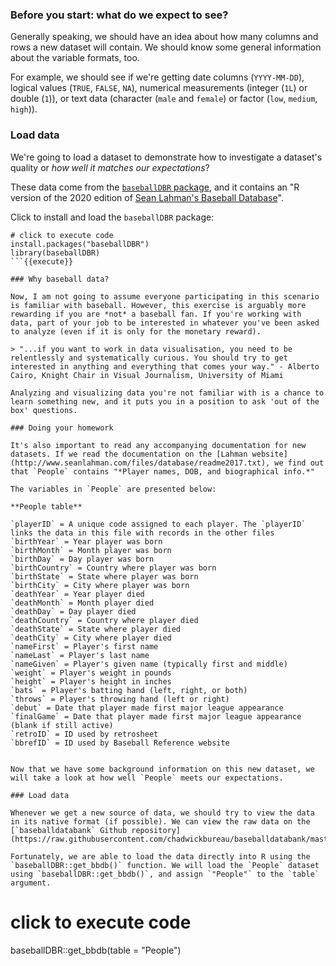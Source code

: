 ### Before you start: what do we expect to see?

Generally speaking, we should have an idea about how many columns and rows a new dataset will contain. We should know some general information about the variable formats, too. 

For example, we should see if we're getting date columns (`YYYY-MM-DD`), logical values (`TRUE`, `FALSE`, `NA`), numerical measurements (integer (`1L`) or double (`1`)), or text data (character (`male` and `female`) or factor (`low`, `medium`, `high`)).

### Load data

We're going to load a dataset to demonstrate how to investigate a dataset's quality or *how well it matches our expectations*? 

These data come from the [`baseballDBR` package](https://github.com/keberwein/baseballDBR), and it contains an "R version of the 2020 edition of [Sean Lahman's Baseball Database](http://www.seanlahman.com/baseball-archive/statistics/)".

Click to install and load the `baseballDBR` package:

```
# click to execute code
install.packages("baseballDBR")
library(baseballDBR)
```{{execute}}

### Why baseball data? 

Now, I am not going to assume everyone participating in this scenario is familiar with baseball. However, this exercise is arguably more rewarding if you are *not* a baseball fan. If you're working with data, part of your job to be interested in whatever you've been asked to analyze (even if it is only for the monetary reward).

> "...if you want to work in data visualisation, you need to be relentlessly and systematically curious. You should try to get interested in anything and everything that comes your way." - Alberto Cairo, Knight Chair in Visual Journalism, University of Miami

Analyzing and visualizing data you're not familiar with is a chance to learn something new, and it puts you in a position to ask 'out of the box' questions. 

### Doing your homework

It's also important to read any accompanying documentation for new datasets. If we read the documentation on the [Lahman website](http://www.seanlahman.com/files/database/readme2017.txt), we find out that `People` contains "*Player names, DOB, and biographical info.*" 

The variables in `People` are presented below: 

**People table**

`playerID` = A unique code assigned to each player. The `playerID` links the data in this file with records in the other files     
`birthYear` = Year player was born  
`birthMonth` = Month player was born  
`birthDay` = Day player was born  
`birthCountry` = Country where player was born  
`birthState` = State where player was born  
`birthCity` = City where player was born
`deathYear` = Year player died  
`deathMonth` = Month player died  
`deathDay` = Day player died  
`deathCountry` = Country where player died   
`deathState` = State where player died  
`deathCity` = City where player died  
`nameFirst` = Player's first name  
`nameLast` = Player's last name  
`nameGiven` = Player's given name (typically first and middle)  
`weight` = Player's weight in pounds  
`height` = Player's height in inches  
`bats` = Player's batting hand (left, right, or both)          
`throws` = Player's throwing hand (left or right)  
`debut` = Date that player made first major league appearance  
`finalGame` = Date that player made first major league appearance (blank if still active)  
`retroID` = ID used by retrosheet  
`bbrefID` = ID used by Baseball Reference website   


Now that we have some background information on this new dataset, we will take a look at how well `People` meets our expectations.  

### Load data 

Whenever we get a new source of data, we should try to view the data in its native format (if possible). We can view the raw data on the [`baseballdatabank` Github repository](https://raw.githubusercontent.com/chadwickbureau/baseballdatabank/master/core/People.csv). 

Fortunately, we are able to load the data directly into R using the `baseballDBR::get_bbdb()` function. We will load the `People` dataset using `baseballDBR::get_bbdb()`, and assign `"People"` to the `table` argument. 

```
# click to execute code
baseballDBR::get_bbdb(table = "People")
```{{execute}}

